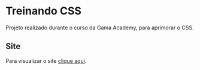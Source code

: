 # Treinando CSS

Projeto realizado durante o curso da Gama Academy, para aprimorar o CSS. 

## Site

Para visualizar o site <a href="https://treinando-css.netlify.app/" target="_blank">clique aqui<a/>.


